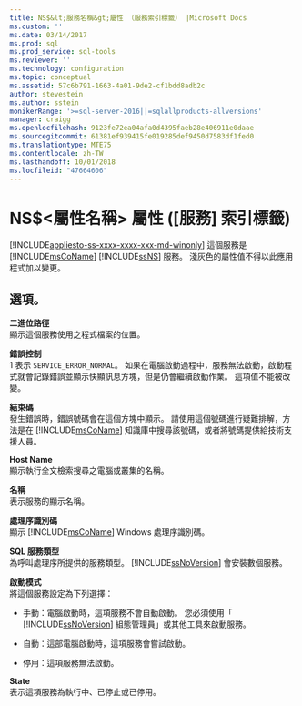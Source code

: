 ```yaml
---
title: NS$&lt;服務名稱&gt;屬性 （服務索引標籤） |Microsoft Docs
ms.custom: ''
ms.date: 03/14/2017
ms.prod: sql
ms.prod_service: sql-tools
ms.reviewer: ''
ms.technology: configuration
ms.topic: conceptual
ms.assetid: 57c6b791-1663-4a01-9de2-cf1bdd8adb2c
author: stevestein
ms.author: sstein
monikerRange: '>=sql-server-2016||=sqlallproducts-allversions'
manager: craigg
ms.openlocfilehash: 9123fe72ea04afa0d4395faeb28e406911e0daae
ms.sourcegitcommit: 61381ef939415fe019285def9450d7583df1fed0
ms.translationtype: MTE75
ms.contentlocale: zh-TW
ms.lasthandoff: 10/01/2018
ms.locfileid: "47664606"
---
```

# <a name="nsltservice-namegt-properties-service-tab"></a>NS$&lt;屬性名稱&gt; 屬性 ([服務] 索引標籤)
[!INCLUDE[appliesto-ss-xxxx-xxxx-xxx-md-winonly](../../includes/appliesto-ss-xxxx-xxxx-xxx-md-winonly.md)]
  這個服務是 [!INCLUDE[msCoName](../../includes/msconame-md.md)] [!INCLUDE[ssNS](../../includes/ssns-md.md)] 服務。 淺灰色的屬性值不得以此應用程式加以變更。  
  
## <a name="options"></a>選項。  
 **二進位路徑**  
 顯示這個服務使用之程式檔案的位置。  
  
 **錯誤控制**  
 1 表示 `SERVICE_ERROR_NORMAL`。 如果在電腦啟動過程中，服務無法啟動，啟動程式就會記錄錯誤並顯示快顯訊息方塊，但是仍會繼續啟動作業。 這項值不能被改變。  
  
 **結束碼**  
 發生錯誤時，錯誤號碼會在這個方塊中顯示。 請使用這個號碼進行疑難排解，方法是在 [!INCLUDE[msCoName](../../includes/msconame-md.md)] 知識庫中搜尋該號碼，或者將號碼提供給技術支援人員。  
  
 **Host Name**  
 顯示執行全文檢索搜尋之電腦或叢集的名稱。  
  
 **名稱**  
 表示服務的顯示名稱。  
  
 **處理序識別碼**  
 顯示 [!INCLUDE[msCoName](../../includes/msconame-md.md)] Windows 處理序識別碼。  
  
 **SQL 服務類型**  
 為呼叫處理序所提供的服務類型。 [!INCLUDE[ssNoVersion](../../includes/ssnoversion-md.md)] 會安裝數個服務。  
  
 **啟動模式**  
 將這個服務設定為下列選擇：  
  
-   手動：電腦啟動時，這項服務不會自動啟動。 您必須使用「 [!INCLUDE[ssNoVersion](../../includes/ssnoversion-md.md)] 組態管理員」或其他工具來啟動服務。  
  
-   自動：這部電腦啟動時，這項服務會嘗試啟動。  
  
-   停用：這項服務無法啟動。  
  
 **State**  
 表示這項服務為執行中、已停止或已停用。  
  
  
